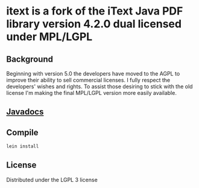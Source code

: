# itext is a fork of the iText Java PDF library version 4.2.0 dual licensed under MPL/LGPL #

## Background ##

Beginning with version 5.0 the developers have moved to the AGPL to improve their ability to sell commercial licenses. I fully respect the developers' wishes and rights. To assist those desiring to stick with the old license I'm making the final MPL/LGPL version more easily available.

## [Javadocs](http://ymasory.github.com/iText-4.2.0/) ##

## Compile ##

```sh
lein install
```

## License

Distributed under the LGPL 3 license
